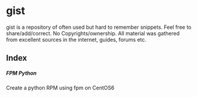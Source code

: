 # gist

gist is a repository of often used but hard to remember snippets. Feel free to share/add/correct. No Copyrights/ownership. All material was gathered from excellent sources in the internet, guides, forums etc. 

## Index
##### FPM Python
Create a python RPM using fpm on CentOS6
